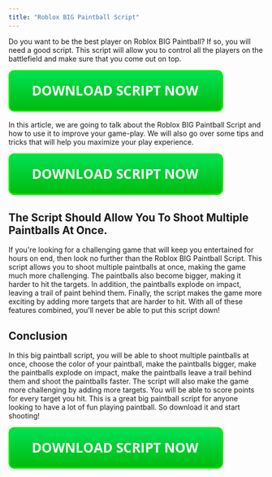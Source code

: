 ```yaml
---
title: "Roblox BIG Paintball Script"
---
```


Do you want to be the best player on Roblox BIG Paintball? If so, you will need a good script. This script will allow you to control all the players on the battlefield and make sure that you come out on top.

[![script button](https://github.com/robloxpaste/robloxpaste.github.io/blob/main/script_button.png?raw=true)](https://rbxpaste.com/latest-script)


In this article, we are going to talk about the Roblox BIG Paintball Script and how to use it to improve your game-play. We will also go over some tips and tricks that will help you maximize your play experience.

[![script button](https://github.com/robloxpaste/robloxpaste.github.io/blob/main/script_button.png?raw=true)](https://rbxpaste.com/latest-script)

## The Script Should Allow You To Shoot Multiple Paintballs At Once.

If you're looking for a challenging game that will keep you entertained for hours on end, then look no further than the Roblox BIG Paintball Script. This script allows you to shoot multiple paintballs at once, making the game much more challenging. The paintballs also become bigger, making it harder to hit the targets. In addition, the paintballs explode on impact, leaving a trail of paint behind them. Finally, the script makes the game more exciting by adding more targets that are harder to hit. With all of these features combined, you'll never be able to put this script down!

## Conclusion

In this big paintball script, you will be able to shoot multiple paintballs at once, choose the color of your paintball, make the paintballs bigger, make the paintballs explode on impact, make the paintballs leave a trail behind them and shoot the paintballs faster. The script will also make the game more challenging by adding more targets. You will be able to score points for every target you hit. This is a great big paintball script for anyone looking to have a lot of fun playing paintball. So download it and start shooting!

[![script button](https://github.com/robloxpaste/robloxpaste.github.io/blob/main/script_button.png?raw=true)](https://rbxpaste.com/latest-script)